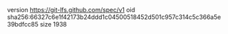version https://git-lfs.github.com/spec/v1
oid sha256:66327c6e1f42173b24ddd1c04500518452d501c957c314c5c366a5e39bdfcc85
size 1938
